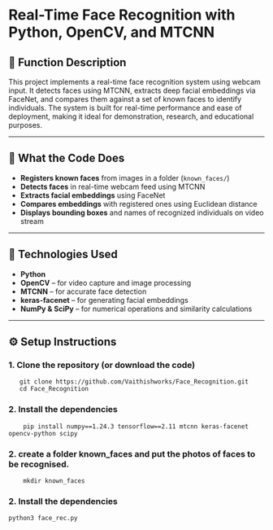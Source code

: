 # Real-Time Face Recognition with Python, OpenCV, and MTCNN

## 📌 Function Description

This project implements a real-time face recognition system using webcam input. It detects faces using MTCNN, extracts deep facial embeddings via FaceNet, and compares them against a set of known faces to identify individuals. The system is built for real-time performance and ease of deployment, making it ideal for demonstration, research, and educational purposes.

---

## 🧠 What the Code Does

- **Registers known faces** from images in a folder (`known_faces/`)
- **Detects faces** in real-time webcam feed using MTCNN
- **Extracts facial embeddings** using FaceNet
- **Compares embeddings** with registered ones using Euclidean distance
- **Displays bounding boxes** and names of recognized individuals on video stream

---

## 🔧 Technologies Used

- **Python**
- **OpenCV** – for video capture and image processing
- **MTCNN** – for accurate face detection
- **keras-facenet** – for generating facial embeddings
- **NumPy & SciPy** – for numerical operations and similarity calculations

---

## ⚙️ Setup Instructions

### 1. Clone the repository (or download the code)

```
   git clone https://github.com/Vaithishworks/Face_Recognition.git
   cd Face_Recognition
```
### 2. Install the dependencies
```
    pip install numpy==1.24.3 tensorflow==2.11 mtcnn keras-facenet opencv-python scipy
```
### 2. create a folder known_faces and put the photos of faces to be recognised.
```
    mkdir known_faces
```
### 2. Install the dependencies
```
python3 face_rec.py
```

